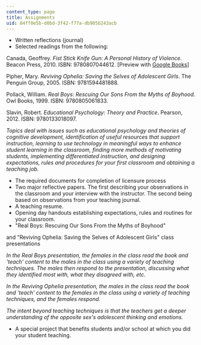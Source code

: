 ```yaml
---
content_type: page
title: Assignments
uid: 84ff0e5b-d0bd-3f42-f77a-db905b243acb
---
```


*   Written reflections (journal)
*   Selected readings from the following:

Canada, Geoffrey. _Fist Stick Knife Gun: A Personal History of Violence_. Beacon Press, 2010. ISBN: 9780807044612. \[Preview with [Google Books](http://books.google.com/books?id=KlZmsxv4SiAC&pg=Pafrontcover)\]

Pipher, Mary. _Reviving Ophelia: Saving the Selves of Adolescent Girls_. The Penguin Group, 2005. ISBN: 9781594481888.

Pollack, William. _Real Boys: Rescuing Our Sons From the Myths of Boyhood_. Owl Books, 1999. ISBN: 9780805061833.

Slavin, Robert. _Educational Psychology: Theory and Practice_. Pearson, 2012. ISBN: 9780133018097.

_Topics deal with issues such as educational psychology and theories of cognitive development, identification of useful resources that support instruction, learning to use technology in meaningful ways to enhance student learning in the classroom, finding more methods of motivating students, implementing differentiated instruction, and designing expectations, rules and procedures for your first classroom and obtaining a teaching job._

*   The required documents for completion of licensure process
*   Two major reflective papers. The first describing your observations in the classroom and your interview with the instructor. The second being based on observations from your teaching journal.
*   A teaching resume.
*   Opening day handouts establishing expectations, rules and routines for your classroom.
*   "Real Boys: Rescuing Our Sons From the Myths of Boyhood"

and "Reviving Ophelia: Saving the Selves of Adolescent Girls" class presentations

_In the Real Boys presentation, the females in the class read the book and 'teach' content to the males in the class using a variety of teaching techniques. The males then respond to the presentation, discussing what they identified most with, what they disagreed with, etc._

_In the Reviving Ophelia presentation, the males in the class read the book and 'teach' content to the females in the class using a variety of teaching techniques, and the females respond._

_The intent beyond teaching techniques is that the teachers get a deeper understanding of the opposite sex's adolescent thinking and emotions._

*   A special project that benefits students and/or school at which you did your student teaching.